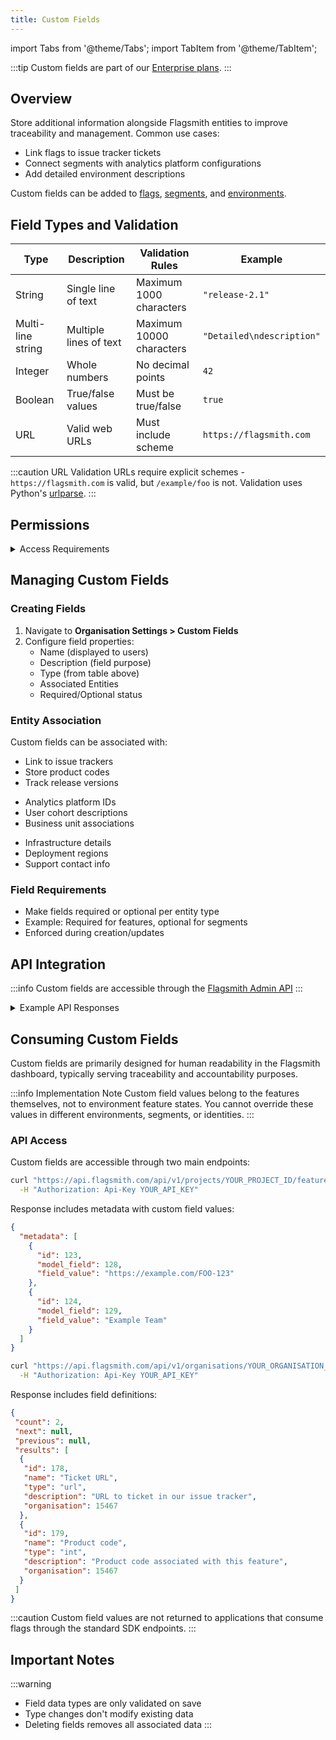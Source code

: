 ```yaml
---
title: Custom Fields
---
```


import Tabs from '@theme/Tabs';
import TabItem from '@theme/TabItem';

:::tip
Custom fields are part of our [Enterprise plans](/version-comparison#enterprise-benefits).
:::

## Overview

Store additional information alongside Flagsmith entities to improve traceability and management. Common use cases:

- Link flags to issue tracker tickets
- Connect segments with analytics platform configurations
- Add detailed environment descriptions

Custom fields can be added to [flags](/basic-features/managing-features.md), [segments](/basic-features/segments.md), and [environments](/basic-features#environments).

## Field Types and Validation

| Type | Description | Validation Rules | Example |
|------|-------------|-----------------|----------|
| String | Single line of text | Maximum 1000 characters | `"release-2.1"` |
| Multi-line string | Multiple lines of text | Maximum 10000 characters | `"Detailed\ndescription"` |
| Integer | Whole numbers | No decimal points | `42` |
| Boolean | True/false values | Must be true/false | `true` |
| URL | Valid web URLs | Must include scheme | `https://flagsmith.com` |

:::caution URL Validation
URLs require explicit schemes - `https://flagsmith.com` is valid, but `/example/foo` is not.
Validation uses Python's [urlparse](https://docs.python.org/3/library/urllib.parse.html#urllib.parse.urlparse).
:::

## Permissions

<details>
<summary>Access Requirements</summary>

| Action | Required Permission |
|--------|-------------------|
| Define Fields | Administrator |
| Update Values | Entity Edit Access |

For a complete list of available permissions, see the [permissions reference](/system-administration/rbac#permissions-reference).


</details>

## Managing Custom Fields

### Creating Fields

1. Navigate to **Organisation Settings > Custom Fields**
2. Configure field properties:
   - Name (displayed to users)
   - Description (field purpose)
   - Type (from table above)
   - Associated Entities
   - Required/Optional status

### Entity Association

Custom fields can be associated with:

<Tabs>
<TabItem value="features" label="Features">

- Link to issue trackers
- Store product codes
- Track release versions

</TabItem>
<TabItem value="segments" label="Segments">

- Analytics platform IDs
- User cohort descriptions
- Business unit associations

</TabItem>
<TabItem value="environments" label="Environments">

- Infrastructure details
- Deployment regions
- Support contact info

</TabItem>
</Tabs>

### Field Requirements

- Make fields required or optional per entity type
- Example: Required for features, optional for segments
- Enforced during creation/updates

## API Integration

:::info
Custom fields are accessible through the [Flagsmith Admin API](/clients/rest#private-admin-api-endpoints)
:::

<details>
<summary>Example API Responses</summary>

```json
{
  "metadata": [
    {
      "id": 123,
      "model_field": 128,
      "field_value": "https://example.com/FOO-123"
    }
  ]
}
```

See [API Documentation](https://api.flagsmith.com/api/v1/docs/#/api/api_v1_projects_features_read) for complete details.
</details>

## Consuming Custom Fields

Custom fields are primarily designed for human readability in the Flagsmith dashboard, typically serving traceability and accountability purposes.

:::info Implementation Note
Custom field values belong to the features themselves, not to environment feature states. You cannot override these values in different environments, segments, or identities.
:::

### API Access

Custom fields are accessible through two main endpoints:

<Tabs>
<TabItem value="features" label="Feature Metadata">

```bash
curl "https://api.flagsmith.com/api/v1/projects/YOUR_PROJECT_ID/features/YOUR_FEATURE_ID/" \
  -H "Authorization: Api-Key YOUR_API_KEY"
```

Response includes metadata with custom field values:

```json
{
  "metadata": [
    {
      "id": 123,
      "model_field": 128,
      "field_value": "https://example.com/FOO-123"
    },
    {
      "id": 124,
      "model_field": 129,
      "field_value": "Example Team"
    }
  ]
}
```

</TabItem>
<TabItem value="definitions" label="Field Definitions">

```bash
curl "https://api.flagsmith.com/api/v1/organisations/YOUR_ORGANISATION_ID/metadata-model-fields/" \
  -H "Authorization: Api-Key YOUR_API_KEY"
```

Response includes field definitions:

```json
{
 "count": 2,
 "next": null,
 "previous": null,
 "results": [
  {
   "id": 178,
   "name": "Ticket URL",
   "type": "url",
   "description": "URL to ticket in our issue tracker",
   "organisation": 15467
  },
  {
   "id": 179,
   "name": "Product code",
   "type": "int",
   "description": "Product code associated with this feature",
   "organisation": 15467
  }
 ]
}
```

</TabItem>
</Tabs>

:::caution
Custom field values are not returned to applications that consume flags through the standard SDK endpoints.
:::

## Important Notes

:::warning
- Field data types are only validated on save
- Type changes don't modify existing data
- Deleting fields removes all associated data
:::
